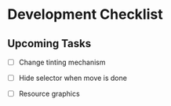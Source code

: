 # Development Checklist

## Upcoming Tasks
- [ ] Change tinting mechanism
- [ ] Hide selector when move is done
- [ ] Resource graphics

